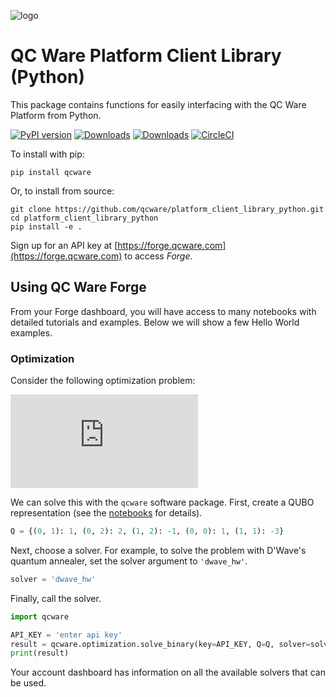 
![logo](http://qcwareco.wpengine.com/wp-content/uploads/2019/08/qc-ware-logo-11.png)

# QC Ware Platform Client Library (Python)

This package contains functions for easily interfacing with the QC Ware
Platform from Python.

[![PyPI version](https://badge.fury.io/py/qcware.svg)](https://badge.fury.io/py/qcware) [![Downloads](https://pepy.tech/badge/qcware)](https://pepy.tech/project/qcware) [![Downloads](https://pepy.tech/badge/qcware/month)](https://pepy.tech/project/qcware/month) [![CircleCI](https://circleci.com/gh/qcware/platform_client_library_python.svg?style=svg)](https://circleci.com/gh/qcware/platform_client_library_python)

To install with pip:
```shell
pip install qcware
```
Or, to install from source:
```shell
git clone https://github.com/qcware/platform_client_library_python.git
cd platform_client_library_python
pip install -e .
```

Sign up for an API key at [https://forge.qcware.com](https://forge.qcware.com) to access *Forge*. 

## Using QC Ware Forge
From your Forge dashboard, you will have access to many notebooks with detailed tutorials and examples. Below we will show a few Hello World examples.

### Optimization
Consider the following optimization problem: 

![img](http://www.sciweavers.org/tex2img.php?eq=%24%24x%5E%2A%20%3D%20%5Cmin_%7Bx%5Cin%20%5C%7B0%2C%201%20%5C%7D%5E3%7D%20%5Cleft%28x_0%20x_1%20%2B%202x_0x_2%20-%20x_1x_2%20%20%2B%20x_0%20-%203x_1%5Cright%29%24%24&bc=White&fc=Black&im=png&fs=12&ff=arev&edit=0)

We can solve this with the `qcware` software package. First, create a QUBO representation (see the [notebooks](https://forge.qcware.com) for details).
```python
Q = {(0, 1): 1, (0, 2): 2, (1, 2): -1, (0, 0): 1, (1, 1): -3}
``` 
Next, choose a solver. For example, to solve the problem with D'Wave's quantum annealer, set the solver argument to `'dwave_hw'`.
```python
solver = 'dwave_hw'
```
Finally, call the solver.
```python
import qcware

API_KEY = 'enter api key'
result = qcware.optimization.solve_binary(key=API_KEY, Q=Q, solver=solver)
print(result)
```
Your account dashboard has information on all the available solvers that can be used.

